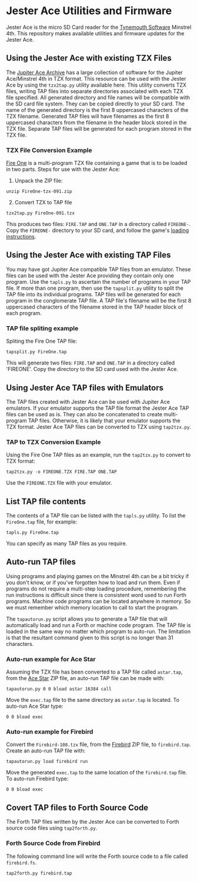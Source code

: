# Jester Ace Utilities and Firmware

Jester Ace is the micro SD Card reader for the [Tynemouth Software](http://www.tynemouthsoftware.co.uk/) Minstrel 4th. This repository makes available utilities and firmware updates for the Jester Ace.

## Using the Jester Ace with existing TZX Files

The [Jupiter Ace Archive](https://www.jupiter-ace.co.uk/) has a large collection of software for the Jupiter Ace/Minstrel 4th in TZX format. This resource can be used with the Jester Ace by using the `tzx2tap.py` utility available here. This utility converts TZX files, writing TAP files into separate directories associated with each TZX file specified. All generated directory and file names will be compatible with the SD card file system. They can be copied directly to your SD card. The name of the generated directory is the first 8 uppercased characters of the TZX filename. Generated TAP files will have filenames as the first 8 uppercased characters from the filename in the header block stored in the TZX file. Separate TAP files will be generated for each program stored in the TZX file.

### TZX File Conversion Example

[Fire One](https://www.jupiter-ace.co.uk/downloads/software/allowed/FireOne-tzx-091.zip) is a multi-program TZX file containing a game that is to be loaded in two parts. Steps for use with the Jester Ace:

1. Unpack the ZIP file:

```
unzip FireOne-tzx-091.zip
```

2. Convert TZX to TAP file

```
tzx2tap.py FireOne-091.tzx
```

This produces two files: `FIRE.TAP` and `ONE.TAP` in a directory called `FIREONE-`. Copy the `FIREONE-` directory to your SD card, and follow the game's [loading instructions](https://www.jupiter-ace.co.uk/sw_nine_games_fire_one.html).

## Using the Jester Ace with existing TAP Files

You may have got Jupiter Ace compatible TAP files from an emulator. These files can be used with the Jester Ace providing they contain only one program. Use the `tapls.py` to ascertain the number of programs in your TAP file. If more than one program, then use the `tapsplit.py` utility to split the TAP file into its individual programs. TAP files will be generated for each program in the conglomerate TAP file. A TAP file's filename will be the first 8 uppercased characters of the filename stored in the TAP header block of each program.

### TAP file spliting example

Spliting the Fire One TAP file:

```
tapsplit.py FireOne.tap
```

This will generate two files: `FIRE.TAP` and `ONE.TAP` in a directory called 'FIREONE'. Copy the directory to the SD card used with the Jester Ace.

## Using Jester Ace TAP files with Emulators

The TAP files created with Jester Ace can be used with Jupiter Ace emulators. If your emulator supports the TAP file format the Jester Ace TAP files can be used as is. They can also be concatenated to create multi-program TAP files. Otherwise, it is likely that your emulator supports the TZX format. Jester Ace TAP files can be converted to TZX using `tap2tzx.py`.

### TAP to TZX Conversion Example

Using the Fire One TAP files as an example, run the `tap2tzx.py` to convert to TZX format:

```
tap2tzx.py -o FIREONE.TZX FIRE.TAP ONE.TAP
```

Use the `FIREONE.TZX` file with your emulator.

## List TAP file contents

The contents of a TAP file can be listed with the `tapls.py` utility. To list the `FireOne.tap` file, for example:

```
tapls.py FireOne.tap
```

You can specify as many TAP files as you require.

## Auto-run TAP files

Using programs and playing games on the Minstrel 4th can be a bit tricky if you don't know, or if you've forgotten how to load and run them. Even if programs do not require a multi-step loading procedure, remembering the run instructions is difficult since there is consistent word used to run Forth programs. Machine code programs can be located anywhere in memory. So we must remember which memory location to call to start the program.

The `tapautorun.py` script allows you to generate a TAP file that will automatically load and run a Forth or machine code program. The TAP file is loaded in the same way no matter which program to auto-run. The limitation is that the resultant command given to this script is no longer than 31 characters.

### Auto-run example for Ace Star

Assuming the TZX file has been converted to a TAP file called `astar.tap`, from the [Ace Star](https://www.jupiter-ace.co.uk/sw_dstar.html) ZIP file, an auto-run TAP file can be made with:

```
tapautorun.py 0 0 bload astar 16384 call
```

Move the `exec.tap` file to the same directory as `astar.tap` is located. To auto-run Ace Star type:

```
0 0 bload exec
```

### Auto-run example for Firebird

Convert the `Firebird-108.tzx` file, from the [Firebird](https://www.jupiter-ace.co.uk/sw_Firebird_VoyagerSoftware.html) ZIP file, to `firebird.tap`. Create an auto-run TAP file with:

```
tapautorun.py load firebird run
```

Move the generated `exec.tap` to the same location of the `firebird.tap` file. To auto-run Firebird type:

```
0 0 bload exec
```

## Covert TAP files to Forth Source Code

The Forth TAP files written by the Jester Ace can be converted to Forth source code files using `tap2forth.py`.

### Forth Source Code from Firebird

The following command line will write the Forth source code to a file called `firebird.fs`.

```
tap2forth.py firebird.tap
```
